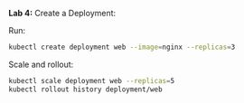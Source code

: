 **Lab 4:** Create a Deployment:

Run:
```bash
kubectl create deployment web --image=nginx --replicas=3
```

Scale and rollout:
```bash
kubectl scale deployment web --replicas=5
kubectl rollout history deployment/web
```